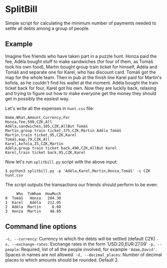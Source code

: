 SplitBill
=========

Simple script for calculating the minimum number of payments needed to settle
all debts among a group of people.

Example
-------

Imagine five friends who have taken part in a puzzle hunt. Honza paid the fee,
Adéla bought stuff to make sandwiches (for four of them, as Tomáš took his own
food), Martin bought group train ticket for himself, Adéla and Tomáš and
separate one for Karel, who has discount card. Tomáš got the map for the whole
team. Then in pub at the finish line Karel paid for Martin's kofola, as he
couldn't find his wallet at the moment. Adéla bought the train ticket back for
four, Karel got his own. Now they are luckily back, relaxing and trying to
figure out how to make everyone get the money they should get in possibly the
easiest way.

Let's write all the expenses in `hunt.csv` file:

```
Name,What,Amount,Currency,For
Honza,fee,500,CZK,All
Adéla,sandwiches,105,CZK,AllBut Tomáš
Martin,group train ticket,375,CZK,Martin Adéla Tomáš
Martin,train ticket,95,CZK,Karel
Tomáš,map,79,CZK,All
Karel,kofola,25,CZK,Martin
Adéla,group train ticket back,490,CZK,AllBut Karel
Karel,train ticket back,95,CZK,Karel
```

Now let's run `splitbill.py` script with the above input:

```
$ python3 splitbill.py -p 'Adéla,Karel,Martin,Honza,Tomáš' -c CZK hunt.csv
```

The script outputs the transactions our friends should perform to be even:

```
     Who  ToWhom  HowMuch
0  Tomáš   Honza   284.30
1  Karel   Adéla   212.05
2  Adéla  Martin     6.60
3  Honza  Martin    48.85
```

Command line options
--------------------

`-c, --currency`: Currency in which the debts will be settled (default CZK)
`-x, --exchange-rates`: Exchange rates in the form 'USD:20,EUR:27.09'
`-p, --people`: Required, list of all the people involved, for example
    `'Adam,David'`. Spaces in names are not allowed.
`-d, --decimal_places`: Number of decimal places to which amounts should be
    rounded. Default 2.
